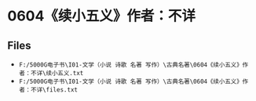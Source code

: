 # 0604《续小五义》作者：不详

## Files

- `F:/5000G电子书\I01-文学（小说 诗歌 名著 写作）\古典名著\0604《续小五义》作者：不详\续小五义.txt`
- `F:/5000G电子书\I01-文学（小说 诗歌 名著 写作）\古典名著\0604《续小五义》作者：不详\files.txt`
